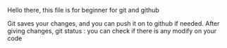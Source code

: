 Hello there, 
this file is for beginner for git and github

Git saves your changes, and you can push it on to github if needed.
After giving changes, 
git status : you can check if there is any modify on your code